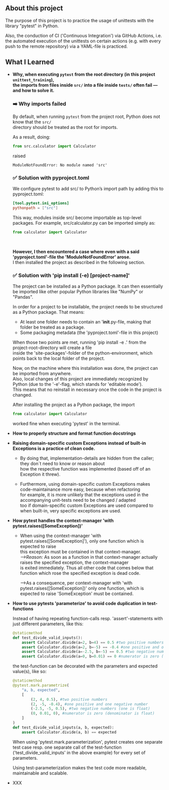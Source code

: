 ## About this project
The purpose of this project is to practice the usage of unittests with the library "pytest" in Python.

Also, the conduction of CI ('Continuous Integration') via GitHub Actions, i.e. the automated execution
of the unittests on certain actions (e.g. with every push to the remote repository) via a YAML-file
is practiced.



## What I Learned
- **Why, when executing `pytest` from the root directory (in this project `unittest_training`),  
  the imports from files inside `src/` into a file inside `tests/` often fail — and how to solve it.**

  ### ➡️ Why imports failed
  By default, when running `pytest` from the project root, Python does not know that the `src/`  
  directory should be treated as the root for imports.  

  As a result, doing:
  ```python
  from src.calculator import Calculator
  ```
  raised
  ```
  ModuleNotFoundError: No module named 'src'
  ```

  ### ✅ Solution with pyproject.toml
  We configure pytest to add src/ to Python’s import path by adding this to pyproject.toml:
  ```toml
  [tool.pytest.ini_options]
  pythonpath = ["src"]
  ```
  This way, modules inside src/ become importable as top-level packages.
  For example, src/calculator.py can be imported simply as:
  ```python
  from calculator import Calculator
  ```

  <br>

  **However, I then encountered a case where even with a said 'pyproject.toml'-file the 'ModuleNotFoundError' arose.**  
  I then installed the project as described in the following section.

  ### ✅ Solution with 'pip install (-e) [project-name]'
  The project can be installed as a Python package. It can then essentially be imported like other popular Python libraries like "NumPy" or "Pandas".
  
  In order for a project to be installable, the project needs to be structured as a Python package. That means:
    - At least one folder needs to contain an '__init__.py-file, making that folder be treated as a package.
    - Some packaging metadata (the 'pyproject.toml'-file in this project)

  When those two points are met, running 'pip install -e .' from the project-root-directory will create a file  
  inside the 'site-packages'-folder of the python-environment, which points back to the local folder of the project.

  Now, on the machine where this installation was done, the project can be imported from anywhere.  
  Also, local changes of this project are immediately recognized by Python (due to the '-e'-flag, which stands for 'editable mode').  
  This means that no reinstall in necessary once the code in the project is changed.


  After installing the project as a Python package, the import
  ```python
  from calculator import Calculator
  ```
  worked fine when executing 'pytest' in the terminal.

- **How to properly structure and format function docstrings**

- **Raising domain-specific custom Exceptions instead of built-in Exceptions is a practice of clean code.**  
    - By doing that, implementation-details are hidden from the caller; they don´t need to know or reason about  
      how the respective function was implemented (based off of an Exception it threw).
  
    - Furthermore, using domain-specific custom Exceptions makes code-maintainance more easy, because when refactoring  
      for example, it is more unlikely that the exceptions used in the accompanying unit-tests need to be changed / adapted  
      too if domain-specific custom Exceptions are used compared to when built-in, very specific exceptions are used.

- **How pytest handles the context-manager 'with pytest.raises([SomeException])'**
    - When using the context-manager 'with pytest.raises([SomeException]'), only one function which is expected to raise  
      this exception must be contained in that context-manager.  
      *-->Reason:* As soon as a function in that context-manager actually raises the specified exception, the context-manager    
      is exited immediately. Thus all other code that comes below that function which rose the specified exception is dead code.

      -->As a consequence, per context-manager with 'with pytest.raises([SomeException])' only one function, which is expected
      to raise 'SomeException' must be contained.

- **How to use pytests 'parameterize' to avoid code duplication in test-functions**

  Instead of having repeating function-calls resp. 'assert'-statements with just different parameters, like this:
  ```python
  @staticmethod
  def test_divide_valid_inputs():
      assert Calculator.divide(a=2, b=4) == 0.5 #two positive numbers
      assert Calculator.divide(a=2, b=-5) == -0.4 #one positive and one negative number
      assert Calculator.divide(a=-2.5, b=-5) == 0.5 #two negative numbers (one is float)
      assert Calculator.divide(a=0, b=0.01) == 0 #numerator is zero (denominator is float)
  ```

  the test-function can be decorated with the parameters and expected value(s), like so:
  ```python
  @staticmethod
  @pytest.mark.parametrize(
      "a, b, expected",
      [
          (2, 4, 0.5), #two positive numbers
          (2, -5, -0.4), #one positive and one negative number
          (-2.5, -5, 0.5), #two negative numbers (one is float)
          (0, 0.01, 0), #numerator is zero (denominator is float)
      ]
  )
  def test_divide_valid_inputs(a, b, expected):
      assert Calculator.divide(a, b) == expected
  ```

  When using 'pytest.mark.parameterization', pytest creates one separate test case resp. one separate call of the test-function  
  ('test_divide_valid_inputs' in the above example) for every set of parameters.  

  Using test-parameterization makes the test code more readable, maintainable and scalable.  

- XXX